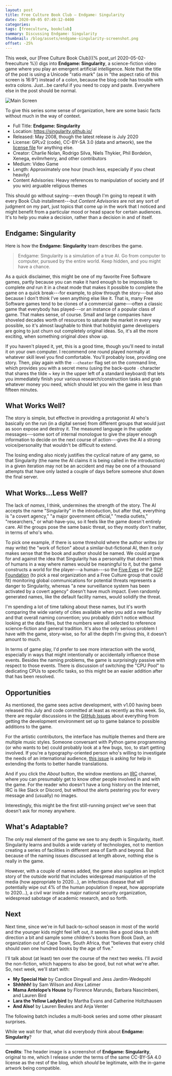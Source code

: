 ```yaml
---
layout: post
title: Free Culture Book Club — Endgame∶ Singularity
date: 2020-09-05 07:49:12-0400
categories:
tags: [freeculture, bookclub]
summary: Discussing Endgame∶ Singularity
thumbnail: /blog/assets/endgame-singularity-screenshot.png
offset: -25%
---
```


This week, our [Free Culture Book Club]({% post_url 2020-05-02-freeculture %}) digs into **Endgame: Singularity**, a science-fiction video game where you play an emergent artificial intelligence.  Note that the title of the post is using a Unicode "ratio mark" (as in "the aspect ratio of this screen is 16∶9") instead of a colon, because the blog code has trouble with extra colons.  Just...be careful if you need to copy and paste.  Everywhere else in the post should be normal.

![Main Screen](/blog/assets/endgame-singularity-screenshot.png "Main Screen")

To give this series some sense of organization, here are some basic facts without much in the way of context.

 * Full Title:  **Endgame: Singularity**
 * Location:  <https://singularity.github.io/>
 * Released:  May 2008, though the latest release is July 2020
 * License:  GPLv2 (code), CC-BY-SA 3.0 (data and artwork), see the [license file](https://github.com/singularity/singularity/blob/master/LICENSE.txt) for anything else.
 * Creator:  Charlie Nolan, Rodrigo Silva, Niels Thykier, Phil Bordelon, Xenega, evilmrhenry, and other contributors
 * Medium:  Video Game
 * Length:  Approximately one hour (much less, especially if you cheat heavily)
 * Content Advisories:  Heavy references to manipulation of society and (if you win) arguable religious themes

This should go without saying---even though I'm going to repeat it with every Book Club installment---but *Content Advisories* are not any sort of judgment on my part, just topics that come up in the work that I noticed and might benefit from a particular mood or head space for certain audiences.  It's to help you make a decision, rather than a decision in and of itself.

## Endgame:  Singularity

Here is how the **Endgame:  Singularity** team describes the game.

 > Endgame: Singularity is a simulation of a true AI. Go from computer to computer, pursued by the entire world. Keep hidden, and you might have a chance.

As a quick disclaimer, this might be one of my favorite Free Software games, partly because you can make it hard enough to be impossible to complete *and* run it in a cheat mode that makes it possible to complete the game on a quick break---for example, to plow through the story---but also because I don't think I've seen anything else like it.  That is, many Free Software games tend to be clones of a commercial game---often a classic game that everybody has played---or an instance of a popular class of game.  That makes sense, of course.  Small and large companies have shoveled decades worth of resources to saturate the market in every way possible, so it's almost laughable to think that hobbyist game developers are going to just churn out completely original ideas.  So, it's all the more exciting, when something original *does* show up.

If you haven't played it, yet, this is a good time, though you'll need to install it on your own computer.  I recommend one round played normally at whatever skill level you find comfortable.  You'll probably lose, providing one story.  Then, play again with the `--cheater` flag set on the command line, which provides you with a secret menu (using the back-quote &#756; character that shares the tilde ~ key in the upper left of a standard keyboard) that lets you immediately finish your various research/construction tasks and grab whatever money you need, which should let you win the game in less than fifteen minutes.

## What Works Well?

The story is simple, but effective in providing a protagonist AI who's basically on the run (in a digital sense) from different groups that would just as soon expose and destroy it.  The measured language in the update messages---some sort of internal monologue to give the player enough information to decide on the next course of action---gives the AI a strong voice/personality that wouldn't be difficult to extend.

The losing ending also nicely justifies the cyclical nature of any game, so that Singularity (the name the AI claims it is being called in the introduction) in a given iteration may not be an accident and may be one of a thousand attempts that have only lasted a couple of days before someone shut down the final server.

## What Works...Less Well?

The lack of *names*, I think, undermines the strength of the story.  The AI accepts the name "Singularity" in the introduction, but after that, everything is "a covert agency," "a major government official," "media outlets," "researchers," or what-have-you, so it feels like the game doesn't entirely care.  All the groups pose the same basic threat, so they mostly don't matter, in terms of who's who.

To pick one example, if there is some threshold where the author writes (or may write) the "work of fiction" about a similar-but-fictional AI, then it only makes sense that the book and author should be named.  We could argue for and against the idea that Singularity has a personality that doesn't think of humans in a way where names would be meaningful to it, but the game constructs a world for the player---a human---so the [Five Eyes](https://en.wikipedia.org/wiki/Five_Eyes) or the [SCP Foundation](http://www.scpwiki.com/) (to pick a real organization and a Free Culture group that could fit) monitoring global communications for potential threats represents a danger to Singularity, whereas "a new surveillance system has been activated by a covert agency" doesn't have much impact.  Even randomly generated names, like the default facility names, would solidify the threat.

I'm spending a lot of time talking about these names, but it's worth comparing the wide variety of cities available when you add a new facility and that overall naming convention; you probably didn't notice without looking at the data files, but the numbers were all selected to reference science-fiction and general tradition.  It's also the only serious problem I have with the game, story-wise, so for all the depth I'm giving this, it doesn't amount to much.

In terms of game play, I'd prefer to see more interaction with the world, especially in ways that might intentionally or accidentally influence those events.  Besides the naming problems, the game is surprisingly passive with respect to those events.  There is discussion of switching the "CPU Pool" to dedicating CPUs to specific tasks, so this might be an easier addition after that has been resolved.

## Opportunities

As mentioned, the game sees active development, with v1.00 having been released this July and code committed at least as recently as this week.  So, there are regular discussions in the [GitHub Issues](https://github.com/singularity/singularity/issues) about everything from getting the development environment set up to game balance to possible additions to the game.

For the artistic contributors, the interface has multiple themes and there are multiple music styles.  Someone conversant with Python game programming (or who wants to be) could probably look at a few bugs, too, to start getting involved.  If you're a typography-oriented person who's willing to investigate the needs of an international audience, [this issue](https://github.com/singularity/singularity/issues/99) is asking for help in extending the fonts to better handle translations.

And if you click the *About* button, the window mentions an [IRC](https://en.wikipedia.org/wiki/Internet_Relay_Chat) channel, where you can presumably get to know other people involved in and with the game.  For the reader who doesn't have a long history on the Internet, IRC is like Slack or Discord, but without the alerts pestering you for every message and (usually) no images.

Interestingly, this might be the first still-running project we've seen that doesn't ask for money anywhere.

## What's Adaptable?

The only real element of the game we see to any depth is Singularity, itself.  Singularity learns and builds a wide variety of technologies, not to mention creating a series of facilities in different area of Earth and beyond.  But because of the naming issues discussed at length above, nothing else is really in the game.

However, with a couple of names added, the game also supplies an implicit story of the outside world that includes widespread manipulation of the media (how appropriate to 2020...), an infectious disease that will potentially wipe out 4% of the human population (I repeat, how appropriate to 2020...), a civil war inside a major national security organization, widespread sabotage of academic research, and so forth.

## Next

Next time, since we're in full back-to-school season in most of the world and the younger kids might feel left out, it seems like a good idea to shift direction a bit and sample some children's books from Book Dash, an organization out of Cape Town, South Africa, that "believes that every child should own one hundred books by the age of five."

I'll talk about (at least) ten over the course of the next two weeks.  I'll avoid the non-fiction, which happens to also be good, but not what we're after.  So, next week, we'll start with:

 * **My Special Hair** by Candice Dingwall and Jess Jardim-Wedepohl
 * **Shhhhh!** by Sam Wilson and Alex Latimer
 * **Mama Antelope’s House** by Florence Marundu, Barbara Nascimbeni, and Lauren Bird
 * **Lara the Yellow Ladybird** by Martha Evans and Catherine Holtzhausen
 * **And Also!** by Lauren Beukes and Anja Venter

The following batch includes a multi-book series and some other pleasant surprises.

While we wait for that, what did everybody think about **Endgame: Singularity**?

* * *

**Credits**:  The header image is a screenshot of **Endgame: Singularity**, original to me, which I release under the terms of the same CC-BY-SA 4.0 license as the rest of the blog, which *should* be legitimate, with the in-game artwork being compatible.
